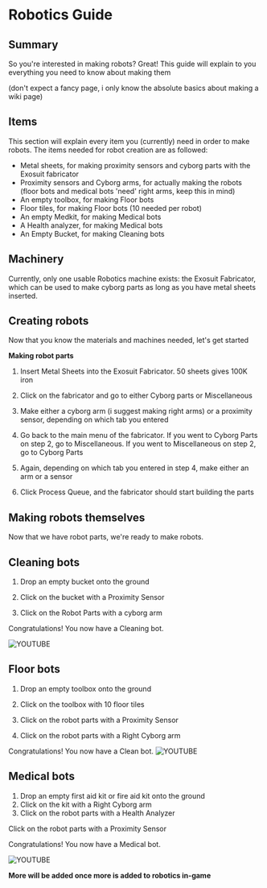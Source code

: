 # Robotics Guide

## Summary

So you're interested in making robots? Great! This guide will explain to you everything you need to know about making them

(don't expect a fancy page, i only know the absolute basics about making a wiki page)

## Items 

This section will explain every item you (currently) need in order to make robots. The items needed for robot creation are as followed:

* Metal sheets, for making proximity sensors and cyborg parts with the Exosuit fabricator
* Proximity sensors and Cyborg arms, for actually making the robots (floor bots and medical bots 'need' right arms, keep this in mind)
* An empty toolbox, for making Floor bots
* Floor tiles, for making Floor bots (10 needed per robot)
* An empty Medkit, for making Medical bots
* A Health analyzer, for making Medical bots
* An Empty Bucket, for making Cleaning bots

## Machinery

Currently, only one usable Robotics machine exists: the Exosuit Fabricator, which can be used to make cyborg parts as long as you have metal sheets inserted.


## Creating robots

Now that you know the materials and machines needed, let's get started



**Making robot parts**

1. Insert Metal Sheets into the Exosuit Fabricator. 50 sheets gives 100K iron

2. Click on the fabricator and go to either Cyborg parts or Miscellaneous

3. Make either a cyborg arm (i suggest making right arms) or a proximity sensor, depending on which tab you entered

4. Go back to the main menu of the fabricator. If you went to Cyborg Parts on step 2, go to Miscellaneous. If you went to Miscellaneous on step 2, go to Cyborg Parts

5. Again, depending on which tab you entered in step 4, make either an arm or a sensor

6. Click Process Queue, and the fabricator should start building the parts

   

## Making robots themselves

Now that we have robot parts, we're ready to make robots.

## Cleaning bots

1. Drop an empty bucket onto the ground

2. Click on the bucket with a Proximity Sensor

3. Click on the Robot Parts with a cyborg arm

Congratulations! You now have a Cleaning bot.

![YOUTUBE](NvRSzqQQEHo)

## Floor bots

1. Drop an empty toolbox onto the ground

2. Click on the toolbox with 10 floor tiles

3. Click on the robot parts with a Proximity Sensor

4. Click on the robot parts with a Right Cyborg arm



Congratulations! You now have a Clean bot.
![YOUTUBE](Pwc-BqR-ziE)

## Medical bots

1. Drop an empty first aid kit or fire aid kit onto the ground
2. Click on the kit with a Right Cyborg arm
3. Click on the robot parts with a Health Analyzer

Click on the robot parts with a Proximity Sensor

Congratulations! You now have a Medical bot.



![YOUTUBE](LcTxIvPBN_k)



**More will be added once more is added to robotics in-game**

 
